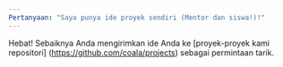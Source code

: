 ```yaml
---
Pertanyaan: "Saya punya ide proyek sendiri (Mentor dan siswa!)!"
---
```

Hebat! Sebaiknya Anda mengirimkan ide Anda ke [proyek-proyek kami
repositori] (https://github.com/coala/projects) sebagai permintaan tarik.

